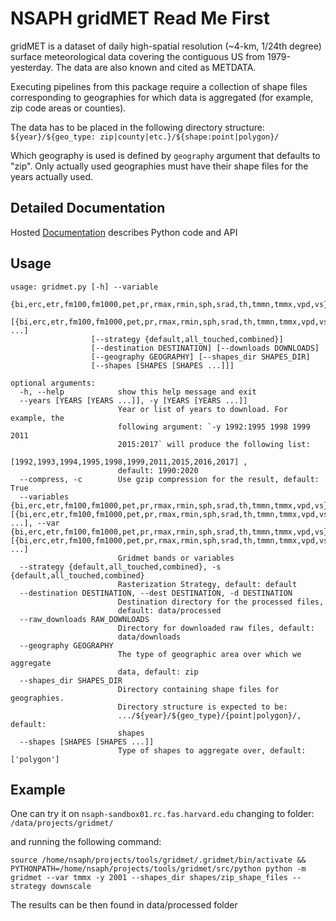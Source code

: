 NSAPH gridMET Read Me First
==================================

gridMET is a dataset of daily high-spatial resolution (~4-km, 1/24th degree) 
surface meteorological data covering the contiguous US from 1979-yesterday. 
The data are also known and cited as METDATA.

Executing pipelines from this package require a collection of shape files
corresponding to geographies for which data is aggregated
(for example, zip code areas or counties).

The data has to be placed in the following directory structure:
`${year}/${geo_type: zip|county|etc.}/${shape:point|polygon}/`

Which geography is used is defined by `geography` argument that defaults
to "zip". Only actually used geographies must have their shape files
for the years actually used.

Detailed Documentation
----------------------

Hosted [Documentation](https://nsaph-sandbox01.rc.fas.harvard.edu/gridmet/index.html) 
describes Python code and API

Usage
-----

    usage: gridmet.py [-h] --variable
                      {bi,erc,etr,fm100,fm1000,pet,pr,rmax,rmin,sph,srad,th,tmmn,tmmx,vpd,vs}
                      [{bi,erc,etr,fm100,fm1000,pet,pr,rmax,rmin,sph,srad,th,tmmn,tmmx,vpd,vs} ...]
                      [--strategy {default,all_touched,combined}]
                      [--destination DESTINATION] [--downloads DOWNLOADS]
                      [--geography GEOGRAPHY] [--shapes_dir SHAPES_DIR]
                      [--shapes [SHAPES [SHAPES ...]]]
    
    optional arguments:
      -h, --help            show this help message and exit
      --years [YEARS [YEARS ...]], -y [YEARS [YEARS ...]]
                            Year or list of years to download. For example, the
                            following argument: `-y 1992:1995 1998 1999 2011
                            2015:2017` will produce the following list:
                            [1992,1993,1994,1995,1998,1999,2011,2015,2016,2017] ,
                            default: 1990:2020
      --compress, -c        Use gzip compression for the result, default: True
      --variables {bi,erc,etr,fm100,fm1000,pet,pr,rmax,rmin,sph,srad,th,tmmn,tmmx,vpd,vs} [{bi,erc,etr,fm100,fm1000,pet,pr,rmax,rmin,sph,srad,th,tmmn,tmmx,vpd,vs} ...], --var {bi,erc,etr,fm100,fm1000,pet,pr,rmax,rmin,sph,srad,th,tmmn,tmmx,vpd,vs} [{bi,erc,etr,fm100,fm1000,pet,pr,rmax,rmin,sph,srad,th,tmmn,tmmx,vpd,vs} ...]
                            Gridmet bands or variables
      --strategy {default,all_touched,combined}, -s {default,all_touched,combined}
                            Rasterization Strategy, default: default
      --destination DESTINATION, --dest DESTINATION, -d DESTINATION
                            Destination directory for the processed files,
                            default: data/processed
      --raw_downloads RAW_DOWNLOADS
                            Directory for downloaded raw files, default:
                            data/downloads
      --geography GEOGRAPHY
                            The type of geographic area over which we aggregate
                            data, default: zip
      --shapes_dir SHAPES_DIR
                            Directory containing shape files for geographies.
                            Directory structure is expected to be:
                            .../${year}/${geo_type}/{point|polygon}/, default:
                            shapes
      --shapes [SHAPES [SHAPES ...]]
                            Type of shapes to aggregate over, default: ['polygon']
    
Example
-------

One can try it on `nsaph-sandbox01.rc.fas.harvard.edu` changing to folder:
`/data/projects/gridmet/`

and running the following command:

`source /home/nsaph/projects/tools/gridmet/.gridmet/bin/activate && PYTHONPATH=/home/nsaph/projects/tools/gridmet/src/python python -m gridmet --var tmmx -y 2001 --shapes_dir shapes/zip_shape_files --strategy downscale`

The results can be then found in data/processed folder
